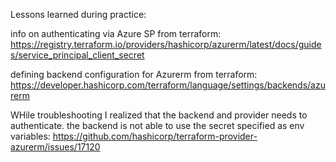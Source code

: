 Lessons learned during practice:

info on authenticating via Azure SP from terraform: https://registry.terraform.io/providers/hashicorp/azurerm/latest/docs/guides/service_principal_client_secret

defining backend configuration for Azurerm from terraform: https://developer.hashicorp.com/terraform/language/settings/backends/azurerm

WHile troubleshooting I realized that the backend and provider needs to authenticate. the backend is not able to use the secret specified as env variables: https://github.com/hashicorp/terraform-provider-azurerm/issues/17120